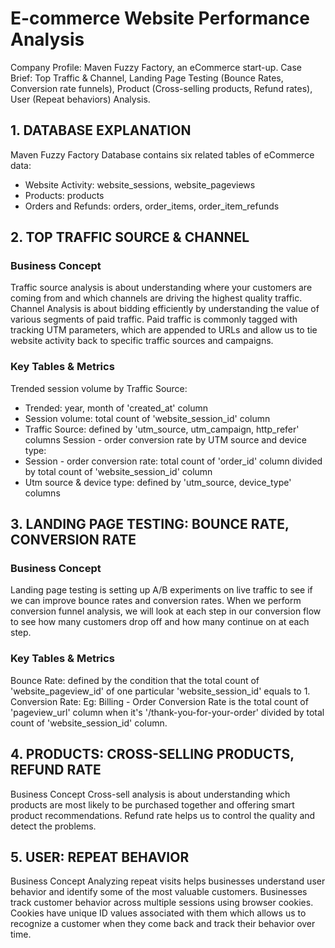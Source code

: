 # E-commerce Website Performance Analysis

Company Profile: Maven Fuzzy Factory, an eCommerce start-up.
Case Brief: Top Traffic & Channel, Landing Page Testing (Bounce Rates, Conversion rate funnels), Product (Cross-selling products, Refund rates), User (Repeat behaviors) Analysis.

## 1. DATABASE EXPLANATION
Maven Fuzzy Factory Database contains six related tables of eCommerce data:
- Website Activity: website_sessions, website_pageviews
- Products: products
- Orders and Refunds: orders, order_items, order_item_refunds 

## 2. TOP TRAFFIC SOURCE & CHANNEL
### Business Concept
Traffic source analysis is about understanding where your customers are coming from and which channels are driving the highest quality traffic.
Channel Analysis is about bidding efficiently by understanding the value of various segments of paid traffic. 
Paid traffic is commonly tagged with tracking UTM parameters, which are appended to URLs and allow us to tie website activity back to specific traffic sources and campaigns.

### Key Tables & Metrics
Trended session volume by Traffic Source: 
- Trended: year, month of 'created_at' column
- Session volume: total count of 'website_session_id' column
- Traffic Source: defined by 'utm_source, utm_campaign, http_refer' columns
Session - order conversion rate by UTM source and device type: 
- Session - order conversion rate: total count of 'order_id' column divided by total count of 'website_session_id' column
- Utm source & device type: defined by 'utm_source, device_type' columns

## 3. LANDING PAGE TESTING: BOUNCE RATE, CONVERSION RATE
### Business Concept
Landing page testing is setting up A/B experiments on live traffic to see if we can improve bounce rates and conversion rates. 
When we perform conversion funnel analysis, we will look at each step in our conversion flow to see how many customers drop off and how many continue on at each step.

### Key Tables & Metrics
Bounce Rate: defined by the condition that the total count of 'website_pageview_id' of one particular 'website_session_id' equals to 1.
Conversion Rate: Eg: Billing - Order Conversion Rate is the total count of 'pageview_url' column when it's '/thank-you-for-your-order' divided by total count of 'website_session_id' column.

## 4. PRODUCTS: CROSS-SELLING PRODUCTS, REFUND RATE
Business Concept
Cross-sell analysis is about understanding which products are most likely to be purchased together and offering smart product recommendations.
Refund rate helps us to control the quality and detect the problems.

## 5. USER: REPEAT BEHAVIOR
Business Concept
Analyzing repeat visits helps businesses understand user behavior and identify some of the most valuable customers. Businesses track customer behavior across multiple sessions using browser cookies. Cookies have unique ID values associated with them which allows us to recognize a customer when they come back and track their behavior over time.



